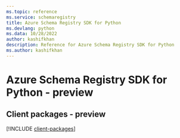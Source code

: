 ```yaml
---
ms.topic: reference
ms.service: schemaregistry
title: Azure Schema Registry SDK for Python
ms.devlang: python
ms.data: 10/28/2022
author: kashifkhan
description: Reference for Azure Schema Registry SDK for Python
ms.author: kashifkhan
---
```

# Azure Schema Registry SDK for Python - preview

## Client packages - preview
[!INCLUDE [client-packages](schema-registry-client-index.md)]